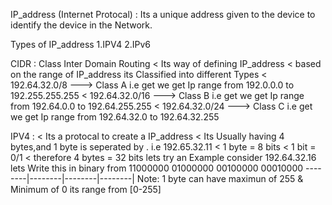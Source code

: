 IP_address (Internet Protocal) :
  Its a unique address given to the device to identify the device in the Network.

Types of IP_address
1.IPV4
2.IPv6

CIDR : Class Inter Domain Routing
< Its way of defining IP_address
< based on the range of IP_address its Classified into different Types
     < 192.64.32.0/8  ---> Class A  i.e get we get Ip range from 192.0.0.0 to 192.255.255.255
     < 192.64.32.0/16 ---> Class B  i.e get we get Ip range from 192.64.0.0 to 192.64.255.255
     < 192.64.32.0/24 ---> Class C  i.e get we get Ip range from 192.64.32.0 to 192.64.32.255
     
IPV4 :
 < Its a protocal to create a IP_address
 < Its Usually having 4 bytes,and 1 byte is seperated by . i.e 192.65.32.11
 < 1 byte = 8 bits 
 < 1 bit = 0/1
 < therefore 4 bytes = 32 bits
 lets try an Example
 consider 192.64.32.16 lets Write this in binary from
 11000000 01000000 00100000 00010000
 --------|--------|--------|--------|
  Note: 1 byte can have maximun of 255 & Minimum of 0 its range from [0-255]

  
